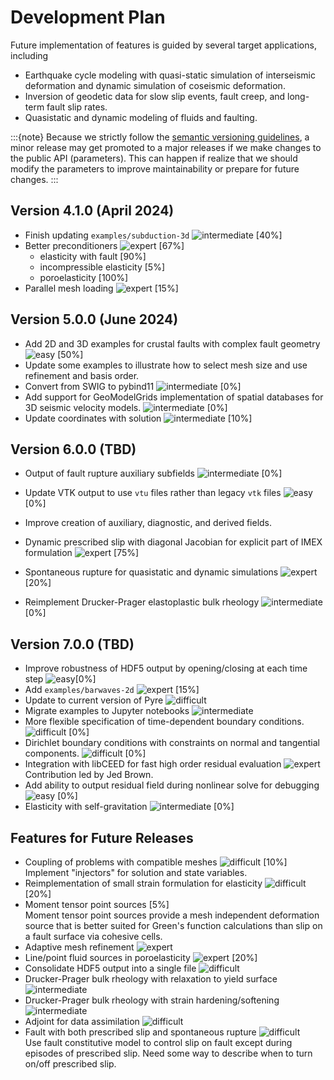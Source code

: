 # Development Plan

Future implementation of features is guided by several target applications, including

* Earthquake cycle modeling with quasi-static simulation of interseismic deformation and dynamic simulation of coseismic deformation.
* Inversion of geodetic data for slow slip events, fault creep, and long-term fault slip rates.
* Quasistatic and dynamic modeling of fluids and faulting.

:::{note}
Because we strictly follow the [semantic versioning guidelines](https://semver.org/), a minor release may get promoted to a major releases if we make changes to the public API (parameters).
This can happen if realize that we should modify the parameters to improve maintainability or prepare for future changes.
:::

## Version 4.1.0 (April 2024)

* Finish updating `examples/subduction-3d` ![intermediate](images/intermediate.png) [40%]
* Better preconditioners ![expert](images/expert.png) [67%]
  * elasticity with fault [90%]
  * incompressible elasticity [5%]
  * poroelasticity [100%]
* Parallel mesh loading ![expert](images/expert.png) [15%]

## Version 5.0.0 (June 2024)

* Add 2D and 3D examples for crustal faults with complex fault geometry ![easy](images/easy.png) [50%]
* Update some examples to illustrate how to select mesh size and use refinement and basis order.
* Convert from SWIG to pybind11 ![intermediate](images/intermediate.png) [0%]
* Add support for GeoModelGrids implementation of spatial databases for 3D seismic velocity models. ![intermediate](images/intermediate.png) [0%]
* Update coordinates with solution ![intermediate](images/intermediate.png) [10%]

## Version 6.0.0 (TBD)

* Output of fault rupture auxiliary subfields ![intermediate](images/intermediate.png) [0%]
* Update VTK output to use `vtu` files rather than legacy `vtk` files ![easy](images/easy.png) [0%]
* Improve creation of auxiliary, diagnostic, and derived fields.
* Dynamic prescribed slip with diagonal Jacobian for explicit part of IMEX formulation ![expert](images/expert.png) [75%]
* Spontaneous rupture for quasistatic and dynamic simulations ![expert](images/expert.png) [20%]

* Reimplement Drucker-Prager elastoplastic bulk rheology ![intermediate](images/intermediate.png) [0%]

## Version 7.0.0 (TBD)

* Improve robustness of HDF5 output by opening/closing at each time step ![easy](images/easy.png)[0%]
* Add `examples/barwaves-2d` ![expert](images/expert.png) [15%]
* Update to current version of Pyre ![difficult](images/difficult.png)
* Migrate examples to Jupyter notebooks ![intermediate](images/intermediate.png)
* More flexible specification of time-dependent boundary conditions. ![difficult](images/difficult.png) [0%]
* Dirichlet boundary conditions with constraints on normal and tangential components. ![difficult](images/difficult.png) [0%]
* Integration with libCEED for fast high order residual evaluation ![expert](images/expert.png)\
  Contribution led by Jed Brown.
* Add ability to output residual field during nonlinear solve for debugging ![easy](images/easy.png) [0%]
* Elasticity with self-gravitation ![intermediate](images/intermediate.png) [0%]

## Features for Future Releases

* Coupling of problems with compatible meshes ![difficult](images/difficult.png) [10%]\
    Implement "injectors" for solution and state variables.
* Reimplementation of small strain formulation for elasticity ![difficult](images/difficult.png) [20%]
* Moment tensor point sources  [5%]\
  Moment tensor point sources provide a mesh independent deformation source that is better suited for Green's function calculations than slip on a fault surface via cohesive cells.
* Adaptive mesh refinement ![expert](images/expert.png)
* Line/point fluid sources in poroelasticity ![expert](images/expert.png) [20%]
* Consolidate HDF5 output into a single file ![difficult](images/difficult.png)
* Drucker-Prager bulk rheology with relaxation to yield surface ![intermediate](images/intermediate.png)
* Drucker-Prager bulk rheology with strain hardening/softening  ![intermediate](images/intermediate.png)
* Adjoint for data assimilation ![difficult](images/difficult.png)
* Fault with both prescribed slip and spontaneous rupture ![difficult](images/difficult.png)\
  Use fault constitutive model to control slip on fault except during episodes of prescribed slip. Need some way to describe when to turn on/off prescribed slip.
